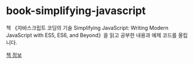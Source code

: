 # book-simplifying-javascript
책 《자바스크립트 코딩의 기술 Simplifying JavaScript: Writing Modern JavaScript with ES5, ES6, and Beyond》을 읽고 공부한 내용과 예제 코드를 올립니다.

[책 정보](http://www.kyobobook.co.kr/product/detailViewKor.laf?ejkGb=KOR&mallGb=KOR&barcode=9791165210205)
